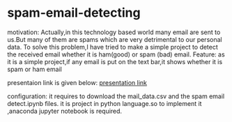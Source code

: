 # spam-email-detecting
motivation:
  Actually,in this technology based world many email are sent to us.But many of them are spams which are very detrimental to our personal data.
  To solve this problem,I have tried to make a simple project to detect the received email whether it is ham(good) or spam (bad) email.
Feature:
   as it is a simple project,if any email is put on the text bar,it shows whether it is spam or ham email
 
 presentaion link is given below:
  [presentation link](https://drive.google.com/drive/folders/1_s1Jae-CuZYuME3dim7fKgdq5b1iz5CT?usp=sharing)
  
  configuration:
   it requires to download the mail_data.csv and the spam email detect.ipynb files.
   it is project in python language.so to implement it ,anaconda jupyter notebook is required.
   
  

